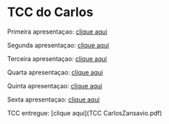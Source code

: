 # TCC do Carlos

Primeira apresentaçao: [clique aqui](apresentacao1.pdf)

Segunda apresentaçao: [clique aqui](apresentacao2.pdf)

Terceira apresentaçao: [clique aqui](apresentacao3.pdf)

Quarta apresentaçao: [clique aqui](apresentacao4.pdf)

Quinta apresentaçao: [clique aqui](apresentacao5.pdf)

Sexta apresentaçao: [clique aqui](apresentacao6.pdf)

TCC entregue: [clique aqui](TCC CarlosZansavio.pdf)
